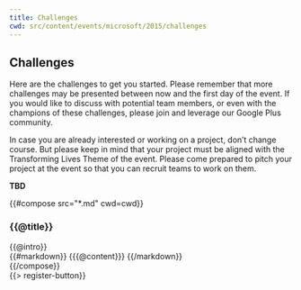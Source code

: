 ```yaml
---
title: Challenges
cwd: src/content/events/microsoft/2015/challenges
---
```

## <i class="icon fa-flag"></i> Challenges

Here are the challenges to get you started. Please remember that more challenges may be presented between now and the first day of the event. If you would like to discuss with potential team members, or even with the champions of these challenges, please join and leverage our Google Plus community.

In case you are already interested or working on a project, don’t change course. But please keep in mind that your project must be aligned with the Transforming Lives Theme of the event. Please come prepared to pitch your project at the event so that you can recruit teams to work on them.

__TBD__

{{#compose src="*.md" cwd=cwd}}
<div class="row">
  <div class="3u">
    <h3>{{@title}}</h3> 
  </div>
  <div class="9u challenge-description">
    <div class="expander intro">
      <span class="toggle-switch"></span>
      {{@intro}} 
    </div>
    <div class="content">
{{#markdown}}
{{{@content}}}
{{/markdown}}
    </div>
  </div>
</div>
{{/compose}}
<br/>
{{> register-button}}
